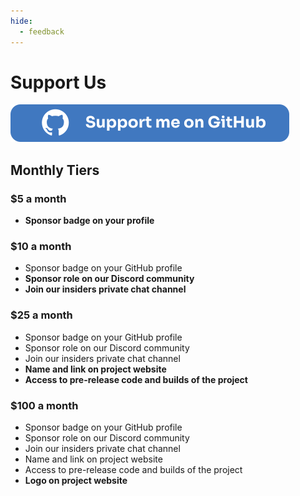 ```yaml
---
hide:
  - feedback
---
```

# Support Us

[![GitHub Sponsors](/assets/images/github-button.svg)](https://github.com/sponsors/sprocketc) 
## Monthly Tiers

### $5 a month

- **Sponsor badge on your profile**

### $10 a month

- Sponsor badge on your GitHub profile
- **Sponsor role on our Discord community**
- **Join our insiders private chat channel**

### $25 a month

- Sponsor badge on your GitHub profile
- Sponsor role on our Discord community
- Join our insiders private chat channel
- **Name and link on project website**
- **Access to pre-release code and builds of the project**

### $100 a month

- Sponsor badge on your GitHub profile
- Sponsor role on our Discord community
- Join our insiders private chat channel
- Name and link on project website
- Access to pre-release code and builds of the project
- **Logo on project website**
